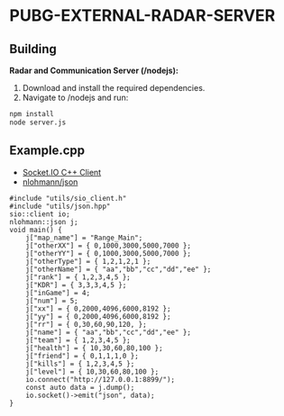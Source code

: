 # PUBG-EXTERNAL-RADAR-SERVER
## Building
<b>Radar and Communication Server (/nodejs):</b>
1. Download and install the required dependencies.
2. Navigate to /nodejs and run:
```bash
npm install
node server.js
```
## Example.cpp
* [Socket.IO C++ Client](https://github.com/socketio/socket.io-client-cpp)
* [nlohmann/json](https://github.com/nlohmann/json)
```
#include "utils/sio_client.h"
#include "utils/json.hpp"
sio::client io;
nlohmann::json j;
void main() {
    j["map_name"] = "Range_Main";
    j["otherXX"] = { 0,1000,3000,5000,7000 };
    j["otherYY"] = { 0,1000,3000,5000,7000 };
    j["otherType"] = { 1,2,1,2,1 };
    j["otherName"] = { "aa","bb","cc","dd","ee" };
    j["rank"] = { 1,2,3,4,5 };
    j["KDR"] = { 3,3,3,4,5 };
    j["inGame"] = 4;
    j["num"] = 5;
    j["xx"] = { 0,2000,4096,6000,8192 };
    j["yy"] = { 0,2000,4096,6000,8192 };
    j["rr"] = { 0,30,60,90,120, };
    j["name"] = { "aa","bb","cc","dd","ee" };
    j["team"] = { 1,2,3,4,5 };
    j["health"] = { 10,30,60,80,100 };
    j["friend"] = { 0,1,1,1,0 };
    j["kills"] = { 1,2,3,4,5 };
    j["level"] = { 10,30,60,80,100 };
    io.connect("http://127.0.0.1:8899/");
    const auto data = j.dump();
    io.socket()->emit("json", data);
}
```
